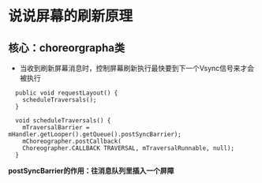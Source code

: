 # 说说屏幕的刷新原理
## 核心：choreorgrapha类  
  * 当收到刷新屏幕消息时，控制屏幕刷新执行最快要到下一个Vsync信号来才会被执行
```
  public void requestLayout() {
    scheduleTraversals();
  }
  
  void scheduleTraversals() {
    mTraversalBarrier = mHandler.getLooper().getQueue().postSyncBarrier);
    mChoreographer.postCallback(
    Choreographer.CALLBACK TRAVERSAL, mTraversalRunnable, null);
  }
```
  **postSyncBarrier的作用：往消息队列里插入一个屏障**

